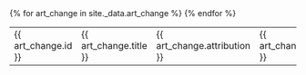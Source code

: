 <table>
{% for art_change in site._data.art_change %}
  <tr>
      <td>{{ art_change.id }}</td>
      <td>{{ art_change.title }}</td>
      <td>{{ art_change.attribution }}</td>
      <td>{{ art_change.roomTitle }}</td>
      <td>{{ art_change.Status }}</td>
  </tr>
{% endfor %}
</table>
